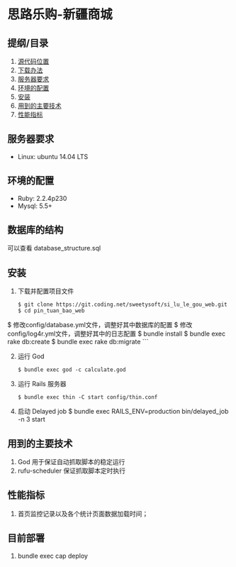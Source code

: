 # 思路乐购-新疆商城

## 提纲/目录

1. [源代码位置](源代码位置)
2. [下载办法](下载办法)
3. [服务器要求](服务器要求)
4. [环境的配置](环境的配置)
5. [安装](安装)
6. [用到的主要技术](用到的主要技术)
7. [性能指标](性能指标)


## 服务器要求

* Linux: ubuntu 14.04 LTS

## 环境的配置

* Ruby: 2.2.4p230
* Mysql: 5.5+

## 数据库的结构

可以查看  database_structure.sql

## 安装

1. 下载并配置项目文件

	```
	$ git clone https://git.coding.net/sweetysoft/si_lu_le_gou_web.git
	$ cd pin_tuan_bao_web
  $ 修改config/database.yml文件，调整好其中数据库的配置
  $ 修改config/log4r.yml文件，调整好其中的日志配置
	$ bundle install
	$ bundle exec rake db:create
	$ bundle exec rake db:migrate
	```

2. 运行 God

	```
	$ bundle exec god -c calculate.god
	```
3. 运行 Rails 服务器

	```
	$ bundle exec thin -C start config/thin.conf
	```

4. 启动 Delayed job
  $ bundle exec RAILS_ENV=production bin/delayed_job -n 3 start

## 用到的主要技术

1. God 用于保证自动抓取脚本的稳定运行
2. rufu-scheduler 保证抓取脚本定时执行

## 性能指标

1. 首页监控记录以及各个统计页面数据加载时间；

## 目前部署

1. bundle exec cap deploy
